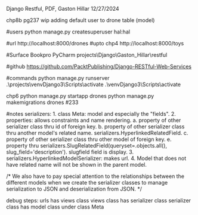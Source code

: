 Django Restful, PDF, Gaston Hillar 
12/27/2024

chp8b pg237 wip adding default user to drone table (model)

#users
python manage.py createsuperuser
hal:hal

#url
http://localhost:8000/drones
#upto chp4
http://localhost:8000/toys

#Surface Bookpro PyCharm
projects\Django\Gaston_Hillar\restful

#github
https://github.com/PacktPublishing/Django-RESTful-Web-Services

#commands
python manage.py runserver
.\projects\venvDjango3\Scripts\activate
.\venvDjango3\Scripts\activate

chp6
python manage.py startapp drones
python manage.py makemigrations drones #233

#notes
serializers:
    1. class Meta: model and especially the "fields".
    2. properties: allows constraints and name rendering.
          a. property of other serializer class thru id of foreign key.
          b. property of other serializer class thru another model's related name.
                serializers.HyperlinkedRelatedField.
          c. property of other serializer class thru other model of foreign key.
          e. property thru serializers.SlugRelatedField(queryset=<Model name>.objects.all(), slug_field='description').
                slugfield <Model name> field is display.
    3. serializers.HyperlinkedModelSerializer: makes url.
    4. Model that does not have related name will not be shown in the parent model.

/*
We also have to pay special attention to the relationships between the different models when we
create the serializer classes to manage serialization to JSON and deserialization from JSON.
*/

debug steps:
  urls has views class
  views class has serializer class
  serializer class has model class under class Meta
